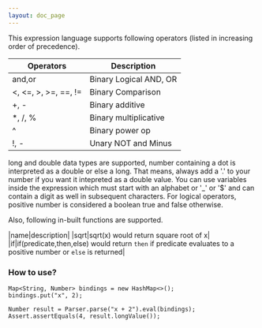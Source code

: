 ```yaml
---
layout: doc_page
---
```


This expression language supports following operators (listed in increasing order of precedence).

|Operators|Description|
|---------|-----------|
|and,or|Binary Logical AND, OR|
|<, <=, >, >=, ==, !=|Binary Comparison|
|+, -|Binary additive|
|*, /, %|Binary multiplicative|
|^|Binary power op|
|!, -|Unary NOT and Minus|

long and double data types are supported, number containing a dot is interpreted as a double or else a long. That means, always add a '.' to your number if you want it intepreted as a double value.
You can use variables inside the expression which must start with an alphabet or '_' or '$' and can contain a digit as well in subsequent characters. For logical operators, positive number is considered a boolean true and false otherwise.

Also, following in-built functions are supported.

|name|description|
|sqrt|sqrt(x) would return square root of x|
|if|if(predicate,then,else) would return `then` if predicate evaluates to a positive number or `else` is returned|

### How to use?

```
Map<String, Number> bindings = new HashMap<>();
bindings.put("x", 2);

Number result = Parser.parse("x + 2").eval(bindings);
Assert.assertEquals(4, result.longValue());
```

